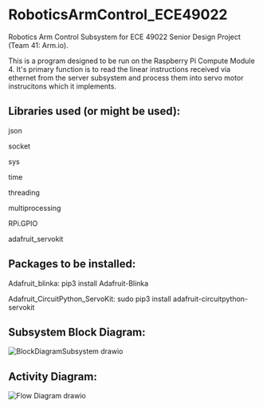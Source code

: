 # RoboticsArmControl_ECE49022
Robotics Arm Control Subsystem for ECE 49022 Senior Design Project (Team 41: Arm.io).

This is a program designed to be run on the Raspberry Pi Compute Module 4. It's primary function is to read the linear instructions received via ethernet from the server subsystem and process them into servo motor instrucitons which it implements. 

## Libraries used (or might be used):

json

socket

sys

time

threading

multiprocessing

RPi.GPIO

adafruit_servokit

## Packages to be installed:

Adafruit_blinka:
pip3 install Adafruit-Blinka

Adafruit_CircuitPython_ServoKit:
sudo pip3 install adafruit-circuitpython-servokit


## Subsystem Block Diagram:

![BlockDiagramSubsystem drawio](https://user-images.githubusercontent.com/59933881/193178337-dd1214cc-b7f7-468e-979d-b1f820d30df3.png)

## Activity Diagram:

![Flow Diagram drawio](https://user-images.githubusercontent.com/59933881/193178313-dabad1da-87b2-4191-9aba-19034b65fe55.png)
